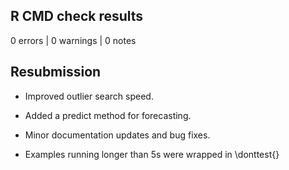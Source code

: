 ## R CMD check results

0 errors | 0 warnings | 0 notes

## Resubmission

* Improved outlier search speed.

* Added a predict method for forecasting.

* Minor documentation updates and bug fixes.

* Examples running longer than 5s were wrapped in \donttest{}

